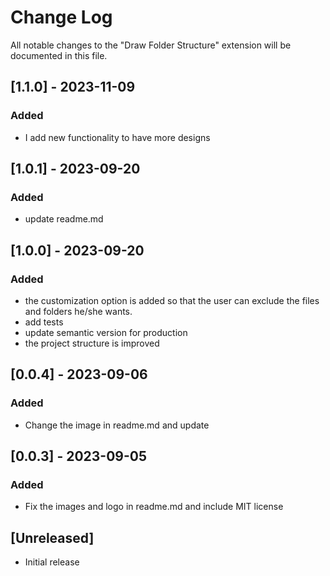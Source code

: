 # Change Log

All notable changes to the "Draw Folder Structure" extension will be documented in this file.

## [1.1.0] - 2023-11-09

### Added

- I add new functionality to have more designs

## [1.0.1] - 2023-09-20

### Added

- update readme.md

## [1.0.0] - 2023-09-20

### Added

- the customization option is added so that the user can exclude the files and folders he/she wants.
- add tests
- update semantic version for production
- the project structure is improved

## [0.0.4] - 2023-09-06

### Added

- Change the image in readme.md and update

## [0.0.3] - 2023-09-05

### Added

- Fix the images and logo in readme.md and include MIT license

## [Unreleased]

- Initial release
